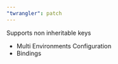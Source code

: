 ```yaml
---
"twrangler": patch
---
```


Supports non inheritable keys

- Multi Environments Configuration
- Bindings
